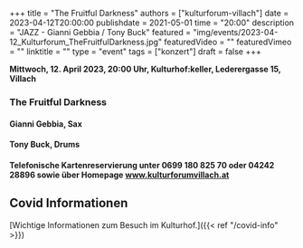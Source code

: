 +++
title = "The Fruitful Darkness"
authors = ["kulturforum-villach"]
date = 2023-04-12T20:00:00
publishdate = 2021-05-01
time = "20:00"
description = "JAZZ - Gianni Gebbia / Tony Buck"
featured = "img/events/2023-04-12_Kulturforum_TheFruitfulDarkness.jpg"
featuredVideo = ""
featuredVimeo = ""
linktitle = ""
type = "event"
tags = ["konzert"]
draft = false
+++

**Mittwoch, 12. April 2023, 20:00 Uhr, Kulturhof:keller, Lederergasse 15, Villach**


### The Fruitful Darkness
#### Gianni Gebbia, Sax
#### Tony Buck, Drums


#### Telefonische Kartenreservierung unter 0699 180 825 70 oder 04242 28896  sowie über Homepage www.kulturforumvillach.at                             


## Covid Informationen

[Wichtige Informationen zum Besuch im Kulturhof.]({{< ref "/covid-info" >}})
